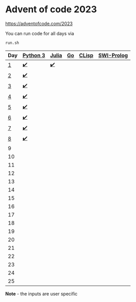 # Advent of code 2023
https://adventofcode.com/2023

You can run code for all days via 
```bash
run.sh
```

| Day | [Python 3](https://www.python.org/) | [Julia](https://julialang.org/) | [Go](https://go.dev/) | [CLisp](https://clisp.sourceforge.io/) | [SWI-Prolog](https://www.swi-prolog.org/)
| --- | ----------- | ----------- | ----------- | ----------- | ----------- |
| [1](https://adventofcode.com/2023/day/1) | [:heavy_check_mark:](1/main.py) | [:heavy_check_mark:](1/main.jl) | | | |
| [2](https://adventofcode.com/2023/day/2) | [:heavy_check_mark:](2/main.py) | | | | |
| [3](https://adventofcode.com/2023/day/3) | [:heavy_check_mark:](3/main.py) | | | | |
| [4](https://adventofcode.com/2023/day/4) | [:heavy_check_mark:](4/main.py) | | | | |
| [5](https://adventofcode.com/2023/day/5) | [:heavy_check_mark:](5/main.py) | | | | |
| [6](https://adventofcode.com/2023/day/6) | [:heavy_check_mark:](6/main.py) | | | | |
| [7](https://adventofcode.com/2023/day/7) | [:heavy_check_mark:](7/main.py) | | | | |
| [8](https://adventofcode.com/2023/day/8) | [:heavy_check_mark:](8/main.py) | | | | |
| 9 | | | | | |
| 10 | | | | | |
| 11 | | | | | |
| 12 | | | | | |
| 13 | | | | | |
| 14 | | | | | |
| 15 | | | | | |
| 16 | | | | | |
| 17 | | | | | |
| 18 | | | | | |
| 19 | | | | | |
| 20 | | | | | |
| 21 | | | | | |
| 22 | | | | | |
| 23 | | | | | |
| 24 | | | | | |
| 25 | | | | | |

**Note** - the inputs are user specific
